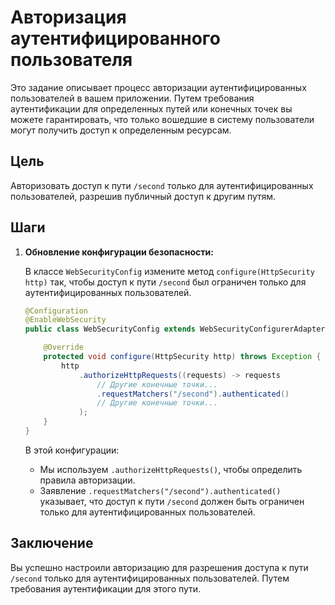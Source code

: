 # Авторизация аутентифицированного пользователя

Это задание описывает процесс авторизации аутентифицированных пользователей в вашем приложении. Путем требования аутентификации для определенных путей или конечных точек вы можете гарантировать, что только вошедшие в систему пользователи могут получить доступ к определенным ресурсам.

## Цель

Авторизовать доступ к пути `/second` только для аутентифицированных пользователей, разрешив публичный доступ к другим путям.

## Шаги

1. **Обновление конфигурации безопасности:**

   В классе `WebSecurityConfig` измените метод `configure(HttpSecurity http)` так, чтобы доступ к пути `/second` был ограничен только для аутентифицированных пользователей.

   ```java
   @Configuration
   @EnableWebSecurity
   public class WebSecurityConfig extends WebSecurityConfigurerAdapter {

       @Override
       protected void configure(HttpSecurity http) throws Exception {
           http
               .authorizeHttpRequests((requests) -> requests
                   // Другие конечные точки...
                   .requestMatchers("/second").authenticated()
                   // Другие конечные точки...
               );
       }
   }
   ```

   В этой конфигурации:
    - Мы используем `.authorizeHttpRequests()`, чтобы определить правила авторизации.
    - Заявление `.requestMatchers("/second").authenticated()` указывает, что доступ к пути `/second` должен быть ограничен только для аутентифицированных пользователей.

## Заключение

Вы успешно настроили авторизацию для разрешения доступа к пути `/second` только для аутентифицированных пользователей. Путем требования аутентификации для этого пути.
